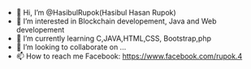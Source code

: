 - 👋 Hi, I’m @HasibulRupok(Hasibul Hasan Rupok)
- 👀 I’m interested in Blockchain developement, Java and Web developement
- 🌱 I’m currently learning C,JAVA,HTML,CSS, Bootstrap,php
- 💞️ I’m looking to collaborate on ...
- 📫 How to reach me 
         Facebook: https://www.facebook.com/rupok.4

<!---
HasibulRupok/HasibulRupok is a ✨ special ✨ repository because its `README.md` (this file) appears on your GitHub profile.
You can click the Preview link to take a look at your changes.
--->
